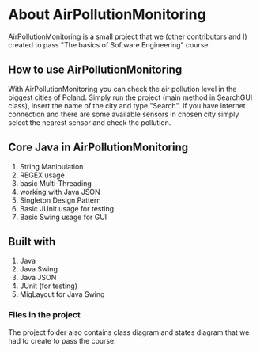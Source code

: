 # About AirPollutionMonitoring
AirPollutionMonitoring is a small project that we (other contributors and I) created to pass "The basics of Software Engineering" course.
## How to use AirPollutionMonitoring
With AirPollutionMonitoring you can check the air pollution level in the biggest cities of Poland. Simply run the project (main method in SearchGUI class), insert the name of the city and type "Search". If you have internet connection and there are some available sensors in chosen city simply select the nearest sensor and check the pollution.
## Core Java in AirPollutionMonitoring
1. String Manipulation
2. REGEX usage
3. basic Multi-Threading
4. working with Java JSON
5. Singleton Design Pattern 
6. Basic JUnit usage for testing
7. Basic Swing usage for GUI
## Built with
1. Java
2. Java Swing
3. Java JSON
4. JUnit (for testing)
5. MigLayout for Java Swing
### Files in the project
The project folder also contains class diagram and states diagram that we had to create to pass the course. 

